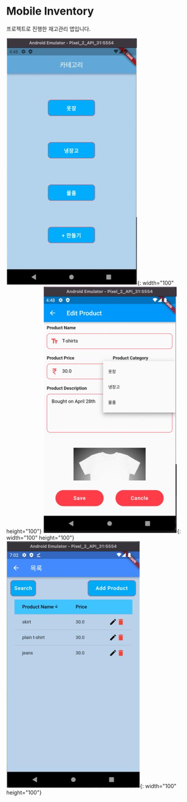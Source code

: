 # Mobile Inventory

프로젝트로 진행한 재고관리 앱입니다.


![title](./그림01.jpg){: width="100" height="100"}
![title](./그림02.jpg){: width="100" height="100"}
![title](./그림03.jpg){: width="100" height="100"}
